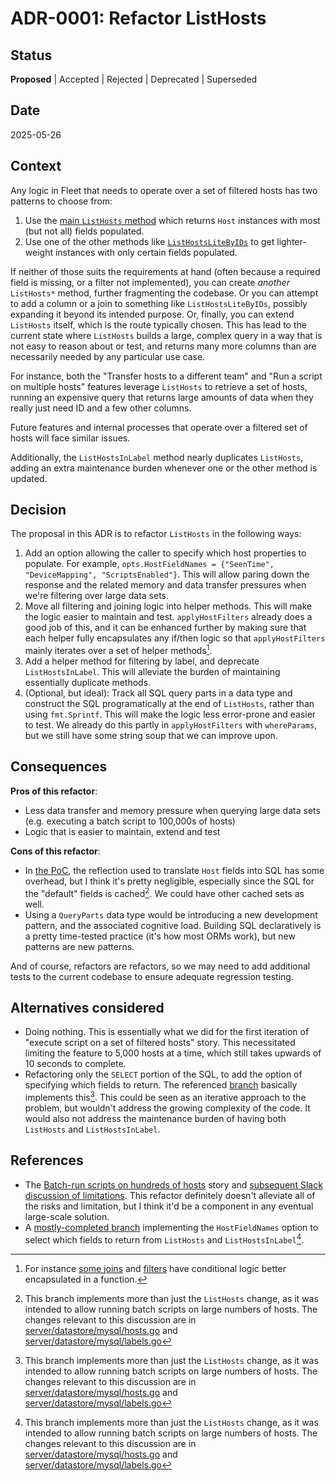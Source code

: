 # ADR-0001: Refactor ListHosts 

## Status

**Proposed** | Accepted | Rejected | Deprecated | Superseded

## Date

2025-05-26

## Context

Any logic in Fleet that needs to operate over a set of filtered hosts has two patterns to choose from:

1. Use the [main `ListHosts` method](https://github.com/fleetdm/fleet/blob/725e7336b9f85720ec881b520b6d5b5950927d50/server/datastore/mysql/hosts.go#L954) which returns `Host` instances with most (but not all) fields populated.
2. Use one of the other methods like [`ListHostsLiteByIDs`](https://github.com/fleetdm/fleet/blob/725e7336b9f85720ec881b520b6d5b5950927d50/server/datastore/mysql/hosts.go#L2835) to get lighter-weight instances with only certain fields populated.

If neither of those suits the requirements at hand (often because a required field is missing, or a filter not implemented), you can create _another_ `ListHosts*` method, further fragmenting the codebase.  Or you can attempt to add a column or a join to something like `ListHostsLiteByIDs`, possibly expanding it beyond its intended purpose.  Or, finally, you can extend `ListHosts` itself, which is the route typically chosen.  This has lead to the current state where `ListHosts` builds a large, complex query in a way that is not easy to reason about or test, and returns many more columns than are necessarily needed by any particular use case.  

For instance, both the "Transfer hosts to a different team" and "Run a script on multiple hosts" features leverage `ListHosts` to retrieve a set of hosts, running an expensive query that returns large amounts of data when they really just need ID and a few other columns.

Future features and internal processes that operate over a filtered set of hosts will face similar issues.

Additionally, the `ListHostsInLabel` method nearly duplicates `ListHosts`, adding an extra maintenance burden whenever one or the other method is updated.

## Decision

The proposal in this ADR is to refactor `ListHosts` in the following ways:

1. Add an option allowing the caller to specify which host properties to populate.  For example, `opts.HostFieldNames = {"SeenTime", "DeviceMapping", "ScriptsEnabled"}`.  This will allow paring down the response and the related memory and data transfer pressures when we're filtering over large data sets.
1. Move all filtering and joining logic into helper methods. This will make the logic easier to maintain and test.  `applyHostFilters` already does a good job of this, and it can be enhanced further by making sure that each helper fully encapsulates any if/then logic so that `applyHostFilters` mainly iterates over a set of helper methods[^1].  
1. Add a helper method for filtering by label, and deprecate `ListHostsInLabel`. This will alleviate the burden of maintaining essentially duplicate methods.
1. (Optional, but ideal): Track all SQL query parts in a data type and construct the SQL programatically at the end of `ListHosts`, rather than using `fmt.Sprintf`.  This will make the logic less error-prone and easier to test.  We already do this partly in `applyHostFilters` with `whereParams`, but we still have some string soup that we can improve upon.   

## Consequences

**Pros of this refactor**:

- Less data transfer and memory pressure when querying large data sets (e.g. executing a batch script to 100,000s of hosts)
- Logic that is easier to maintain, extend and test

**Cons of this refactor**:

- In [the PoC](https://github.com/fleetdm/fleet/compare/sgress454/28700-batch-execute-with-filter#diff-ec797a071df046dfb849880d689b5dc274601d19626e17e2f61e6ce663adaea9R954-R961), the reflection used to translate `Host` fields into SQL has some overhead, but I think it's pretty negligible, especially since the SQL for the "default" fields is cached[^2].  We could have other cached sets as well.
- Using a `QueryParts` data type would be introducing a new development pattern, and the associated cognitive load.  Building SQL declaratively is a pretty time-tested practice (it's how most ORMs work), but new patterns are new patterns.

And of course, refactors are refactors, so we may need to add additional tests to the current codebase to ensure adequate regression testing.

## Alternatives considered

- Doing nothing.  This is essentially what we did for the first iteration of "execute script on a set of filtered hosts" story.  This necessitated limiting the feature to 5,000 hosts at a time, which still takes upwards of 10 seconds to complete.  
- Refactoring only the `SELECT` portion of the SQL, to add the option of specifying which fields to return.  The referenced [branch](https://github.com/fleetdm/fleet/compare/sgress454/28700-batch-execute-with-filter) basically implements this[^2].  This could be seen as an iterative approach to the problem, but wouldn't address the growing complexity of the code.  It would also not address the maintenance burden of having both `ListHosts` and `ListHostsInLabel`. 

## References

- The [Batch-run scripts on hundreds of hosts](https://github.com/fleetdm/fleet/issues/28389) story and [subsequent Slack discussion of limitations](https://fleetdm.slack.com/archives/C02A8BRABB5/p1747081462299719).  This refactor definitely doesn't alleviate all of the risks and limitation, but I think it'd be a component in any eventual large-scale solution.
- A [mostly-completed branch](https://github.com/fleetdm/fleet/compare/sgress454/28700-batch-execute-with-filter) implementing the `HostFieldNames` option to select which fields to return from `ListHosts` and `ListHostsInLabel`[^2].

[^1]: For instance [some joins](https://github.com/fleetdm/fleet/blob/725e7336b9f85720ec881b520b6d5b5950927d50/server/datastore/mysql/hosts.go#L1164-L1174) and [filters](https://github.com/fleetdm/fleet/blob/725e7336b9f85720ec881b520b6d5b5950927d50/server/datastore/mysql/hosts.go#L1236-L1253) have conditional logic better encapsulated in a function.
[^2]: This branch implements more than just the `ListHosts` change, as it was intended to allow running batch scripts on large numbers of hosts.  The changes relevant to this discussion are in [server/datastore/mysql/hosts.go](https://github.com/fleetdm/fleet/blob/740aeacd05e897e2e09711d98045b48f8a68a3db/server/datastore/mysql/hosts.go) and [server/datastore/mysql/labels.go](https://github.com/fleetdm/fleet/blob/740aeacd05e897e2e09711d98045b48f8a68a3db/server/datastore/mysql/labels.go)
